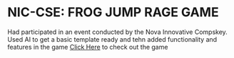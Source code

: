 # NIC-CSE: FROG JUMP RAGE GAME

 Had participated in an event conducted by the Nova Innovative Compskey. 
 Used AI to get a basic template ready and tehn added functionality and features in the game
 <a href = "https://nic-frog.pages.dev">Click Here</a> to check out the game 
